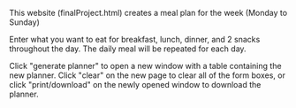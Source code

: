 This website (finalProject.html) creates a meal plan for the week (Monday to Sunday)

Enter what you want to eat for breakfast, lunch, dinner, and 2 snacks throughout the day. The daily meal will be repeated for each day.

Click "generate planner" to open a new window with a table containing the new planner. Click "clear" on the new page to clear all of the form boxes, or click "print/download" on the newly opened window to download the planner.
